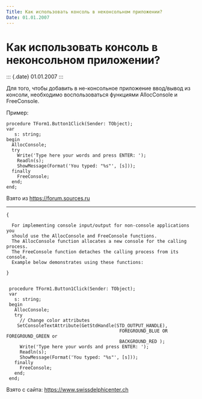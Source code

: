```yaml
---
Title: Как использовать консоль в неконсольном приложении?
Date: 01.01.2007
---
```


Как использовать консоль в неконсольном приложении?
===================================================

::: {.date}
01.01.2007
:::

Для того, чтобы добавить в не-консольное приложение ввод/вывод из
консоли, необходимо воспользоваться функциями AllocConsole и
FreeConsole.

Пример:

    procedure TForm1.Button1Click(Sender: TObject); 
    var 
       s: string; 
    begin 
      AllocConsole; 
      try 
        Write('Type here your words and press ENTER: '); 
        Readln(s); 
        ShowMessage(Format('You typed: "%s"', [s])); 
      finally 
        FreeConsole; 
      end; 
    end;

Взято из <https://forum.sources.ru>

------------------------------------------------------------------------

    { 
     
      For implementing console input/output for non-console applications you 
      should use the AllocConsole and FreeConsole functions. 
      The AllocConsole function allocates a new console for the calling process. 
      The FreeConsole function detaches the calling process from its console. 
      Example below demonstrates using these functions: 
     
    }
     
     
     procedure TForm1.Button1Click(Sender: TObject);
     var
       s: string;
     begin
       AllocConsole;
       try
         // Change color attributes 
        SetConsoleTextAttribute(GetStdHandle(STD_OUTPUT_HANDLE),
                                              FOREGROUND_BLUE OR FOREGROUND_GREEN or
                                              BACKGROUND_RED );
         Write('Type here your words and press ENTER: ');
         Readln(s);
         ShowMessage(Format('You typed: "%s"', [s]));
       finally
         FreeConsole;
       end;
     end;

Взято с сайта: <https://www.swissdelphicenter.ch>

